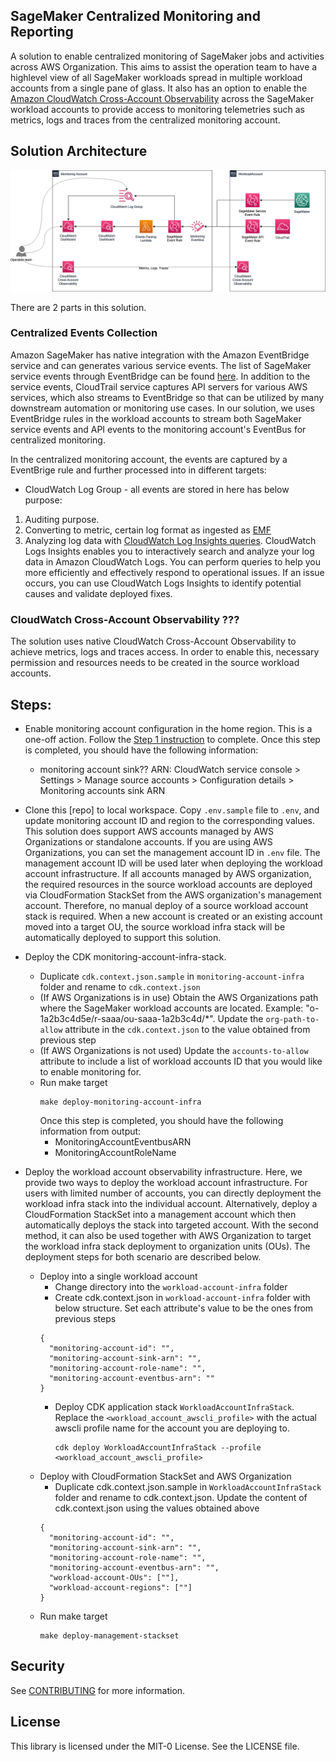 ## SageMaker Centralized Monitoring and Reporting

A solution to enable centralized monitoring of SageMaker jobs and activities across AWS Organization. This aims to assist the operation team to have a highlevel view of all SageMaker workloads spread in multiple workload accounts from a single pane of glass. It also has an option to enable the [Amazon CloudWatch Cross-Account Observability](https://aws.amazon.com/blogs/aws/new-amazon-cloudwatch-cross-account-observability/) across the SageMaker workload accounts to provide access to monitoring telemetries such as metrics, logs and traces from the centralized monitoring account.

## Solution Architecture
![Solution Architecture](Architecture.png?raw=true "Solution Architecture")

There are 2 parts in this solution.
### Centralized Events Collection
Amazon SageMaker has native integration with the Amazon EventBridge service and can generates various service events. The list of SageMaker service events through EventBridge can be found [here](https://docs.aws.amazon.com/sagemaker/latest/dg/automating-sagemaker-with-eventbridge.html). In addition to the service events, CloudTrail service captures API servers for various AWS services, which also streams to EventBridge so that can be utilized by many downstream automation or monitoring use cases. In our solution, we uses EventBridge rules in the workload accounts to stream both SageMaker service events and API events to the monitoring account's EventBus for centralized monitoring.

In the centralized monitoring account, the events are captured by a EventBrige rule and further processed into in different targets:
* CloudWatch Log Group - all events are stored in here has below purpose:
1. Auditing purpose. 
2. Converting to metric, certain log format as ingested as [EMF](https://docs.aws.amazon.com/AmazonCloudWatch/latest/monitoring/CloudWatch_Embedded_Metric_Format.html)
3. Analyzing log data with [CloudWatch Log Insights queries](https://docs.aws.amazon.com/AmazonCloudWatch/latest/logs/AnalyzingLogData.html). CloudWatch Logs Insights enables you to interactively search and analyze your log data in Amazon CloudWatch Logs. You can perform queries to help you more efficiently and effectively respond to operational issues. If an issue occurs, you can use CloudWatch Logs Insights to identify potential causes and validate deployed fixes.

### CloudWatch Cross-Account Observability ???
The solution uses native CloudWatch Cross-Account Observability to achieve metrics, logs and traces access. In order to enable this, necessary permission and resources needs to be created in the source workload accounts.


## Steps:

* Enable monitoring account configuration in the home region. This is a one-off action. Follow the [Step 1 instruction](https://docs.aws.amazon.com/AmazonCloudWatch/latest/monitoring/CloudWatch-Unified-Cross-Account-Setup.html#Unified-Cross-Account-Setup-ConfigureMonitoringAccount) to complete. Once this step is completed, you should have the following information:
  * monitoring account sink?? ARN: CloudWatch service console > Settings > Manage source accounts > Configuration details > Monitoring accounts sink ARN
  
* Clone this [repo] to local workspace. Copy `.env.sample` file to `.env`, and update monitoring account ID and region to the corresponding values. This solution does support AWS accounts managed by AWS Organizations or standalone accounts. 
If you are using AWS Organizations, you can set the management account ID in `.env` file. The management account ID will be used later when deploying the workload account infrastructure. If all accounts managed by AWS organization, the required resources in the source workload accounts are deployed via CloudFormation StackSet from the AWS organization's management account. Therefore, no manual deploy of a source workload account stack is required. When a new account is created or an existing account moved into a target OU, the source workload infra stack will be automatically deployed to support this solution.
  
* Deploy the CDK monitoring-account-infra-stack. 
  * Duplicate `cdk.context.json.sample` in `monitoring-account-infra` folder and rename to `cdk.context.json`
  * (If AWS Organizations is in use) Obtain the AWS Organizations path where the SageMaker workload accounts are located. Example: "o-1a2b3c4d5e/r-saaa/ou-saaa-1a2b3c4d/*". Update the `org-path-to-allow` attribute in the `cdk.context.json` to the value obtained from previous step
  * (If AWS Organizations is not used) Update the `accounts-to-allow` attribute to include a list of workload accounts ID that you would like to enable monitoring for.
  * Run make target
    ```
    make deploy-monitoring-account-infra
    ```
    Once this step is completed, you should have the following information from output:
    * MonitoringAccountEventbusARN 
    * MonitoringAccountRoleName

* Deploy the workload account observability infrastructure. Here, we provide two ways to deploy the workload account infrastructure. For users with limited number of accounts, you can directly deployment the workload infra stack into the individual account. Alternatively, deploy a CloudFormation StackSet into a management account which then automatically deploys the stack into targeted account. With the second method, it can also be used together with AWS Organization to target the workload infra stack deployment to organization units (OUs). The deployment steps for both scenario are described below.
  * Deploy into a single workload account
    * Change directory into the `workload-account-infra` folder
    * Create cdk.context.json in `workload-account-infra` folder with below structure. Set each attribute's value to be the ones from previous steps
    ```
    {
      "monitoring-account-id": "",
      "monitoring-account-sink-arn": "",
      "monitoring-account-role-name": "",
      "monitoring-account-eventbus-arn": ""
    }
    ```
    * Deploy CDK application stack `WorkloadAccountInfraStack`. Replace the `<workload_account_awscli_profile>` with the actual awscli profile name for the account you are deploying to.
      ```
      cdk deploy WorkloadAccountInfraStack --profile <workload_account_awscli_profile>
      ```
  * Deploy with CloudFormation StackSet and AWS Organization
    * Duplicate cdk.context.json.sample in `WorkloadAccountInfraStack` folder and rename to cdk.context.json. Update the content of cdk.context.json using the values obtained above
    ```
    {
      "monitoring-account-id": "",
      "monitoring-account-sink-arn": "",
      "monitoring-account-role-name": "",
      "monitoring-account-eventbus-arn": "",
      "workload-account-OUs": [""],
      "workload-account-regions": [""]
    }
    ```
  * Run make target
    ```
    make deploy-management-stackset
    ```

## Security

See [CONTRIBUTING](CONTRIBUTING.md#security-issue-notifications) for more information.

## License

This library is licensed under the MIT-0 License. See the LICENSE file.

